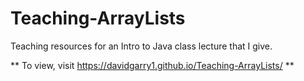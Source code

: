 # Teaching-ArrayLists
Teaching resources for an Intro to Java class lecture that I give.

** To view, visit https://davidgarry1.github.io/Teaching-ArrayLists/ **
